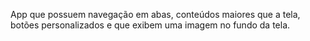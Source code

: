 App que possuem navegação em abas, conteúdos maiores que a tela, botões personalizados e que exibem uma imagem no fundo da tela.
